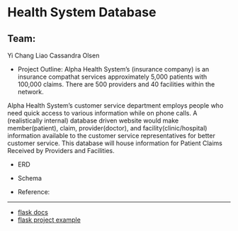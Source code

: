 # Health System Database
## Team:
Yi Chang Liao
Cassandra Olsen

* Project Outline:
Alpha Health System’s (insurance company) is an insurance compathat services approximately 5,000 patients with 100,000 claims. There are 500 providers and 40 facilities within the network.

Alpha Health System’s customer service department employs people who need quick access to various information while on phone calls. A (realistically internal) database driven website would make member(patient), claim, provider(doctor), and facility(clinic/hospital) information available to the customer service representatives for better customer service. This database will house information for Patient Claims Received by Providers and Facilities.

* ERD

* Schema

* Reference:
---
+ [flask docs](https://flask.palletsprojects.com/en/1.1.x/)
+ [flask project example](https://github.com/pallets/flask/tree/1.1.2/examples/tutorial)
